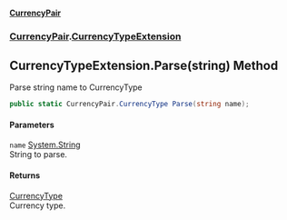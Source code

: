 #### [CurrencyPair](./index.md 'index')
### [CurrencyPair](./CurrencyPair.md 'CurrencyPair').[CurrencyTypeExtension](./CurrencyPair-CurrencyTypeExtension.md 'CurrencyPair.CurrencyTypeExtension')
## CurrencyTypeExtension.Parse(string) Method
Parse string name to CurrencyType  
```csharp
public static CurrencyPair.CurrencyType Parse(string name);
```
#### Parameters
<a name='CurrencyPair-CurrencyTypeExtension-Parse(string)-name'></a>
`name` [System.String](https://docs.microsoft.com/en-us/dotnet/api/System.String 'System.String')  
String to parse.  
  
#### Returns
[CurrencyType](./CurrencyPair-CurrencyType.md 'CurrencyPair.CurrencyType')  
Currency type.  
